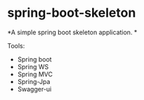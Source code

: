 # spring-boot-skeleton
*A simple spring boot skeleton application. * 

Tools: 
* Spring boot
* Spring WS
* Spring MVC
* Spring-Jpa
* Swagger-ui 
